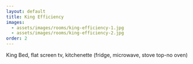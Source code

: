 ```yaml
---
layout: default
title: King Efficiency
images:
  - assets/images/rooms/king-efficiency-1.jpg
  - assets/images/rooms/king-efficiency-2.jpg
order: 2
---
```


King Bed, flat screen tv, kitchenette (fridge, microwave, stove top-no oven)
